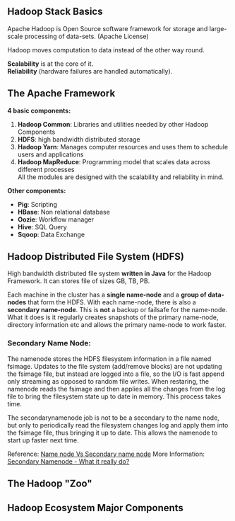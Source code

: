 ## Hadoop Stack Basics

Apache Hadoop is Open Source software framework for storage and large-scale processing of data-sets. 
(Apache License)

Hadoop moves computation to data instead of the other way round. 

**Scalability** is at the core of it.<br/>
**Reliability** (hardware failures are handled automatically).

## The Apache Framework

**4 basic components:**

1. **Hadoop Common**: Libraries and utilities needed by other Hadoop Components <br/>
2. **HDFS**: high bandwidth distributed storage <br/>
3. **Hadoop Yarn**: Manages computer resources and uses them to schedule users and applications <br/>
4. **Hadoop MapReduce**: Programming model that scales data across different processes <br/>
All the modules are designed with the scalability and reliability in mind.<br/>

**Other components:**

* **Pig**: Scripting <br/>
* **HBase**: Non relational database <br/>
* **Oozie**: Workflow manager <br/>
* **Hive**: SQL Query <br/>
* **Sqoop**: Data Exchange <br/>

## Hadoop Distributed File System (HDFS)
High bandwidth distributed file system **written in Java** for the Hadoop Framework. It can stores file of sizes GB, TB, PB.

Each machine in the cluster has a **single name-node** and a **group of data-nodes** that form the HDFS. With each name-node, there is also a **secondary name-node**. This is **not** a backup or failsafe for the name-node. What it does is it regularly creates snapshots of the primary name-node, directory information etc and allows the primary name-node to work faster.

### Secondary Name Node: 
The namenode stores the HDFS filesystem information in a file named fsimage. Updates to the file system (add/remove blocks) are not updating the fsimage file, but instead are logged into a file, so the I/O is fast append only streaming as opposed to random file writes. When restaring, the namenode reads the fsimage and then applies all the changes from the log file to bring the filesystem state up to date in memory. This process takes time.

The secondarynamenode job is not to be a secondary to the name node, but only to periodically read the filesystem changes log and apply them into the fsimage file, thus bringing it up to date. This allows the namenode to start up faster next time.

Reference: [Name node Vs Secondary name node](http://stackoverflow.com/questions/19970461/name-node-vs-secondary-name-node)
More Information: [Secondary Namenode - What it really do?](http://blog.madhukaraphatak.com/secondary-namenode---what-it-really-do/)


## The Hadoop "Zoo"

## Hadoop Ecosystem Major Components